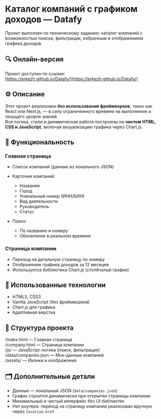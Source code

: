# Каталог компаний с графиком доходов — Datafy

Проект выполнен по техническому заданию: каталог компаний с возможностью поиска, фильтрации, избранным и отображением графика доходов.

## 🔍 Онлайн-версия

Проект доступен по ссылке:  
[https://erkezh.github.io/Datafy/](https://erkezh.github.io/Datafy/)

## ⚙ Описание

Этот проект реализован **без использования фреймворков**, таких как React или Next.js, — в силу ограниченного времени на выполнение и текущего уровня знаний.  
Вся логика, стили и динамическая работа построены на **чистом HTML, CSS и JavaScript**, включая визуализацию графика через Chart.js.

## 📌 Функциональность

### Главная страница

- Список компаний (данные из локального JSON)
- Карточки компаний:
  - Название
  - Город
  - Уникальный номер (ИНН/БИН)
  - Вид деятельности
  - Руководитель
  - Статус

- Поиск:
  - По названию и номеру
  - Обновление в реальном времени

### Страница компании

- Переход на детальную страницу по номеру
- Отображение графика доходов за 12 месяцев
- Используется библиотека Chart.js (столбчатый график)

## 🧱 Использованные технологии

- HTML5, CSS3
- Vanilla JavaScript (без фреймворков)
- Chart.js для графика
- Адаптивная верстка

## 📁 Структура проекта

/index.html — Главная страница  
/company.html — Страница компании  
/js/ — JavaScript-логика (поиск, фильтрация)  
/data/companies.json — Мок-данные компаний  
/assets/ — Иконки и изображения  

## 🗂 Дополнительные детали

- Данные — локальный JSON (`data/companies.json`)
- График строится динамически при открытии страницы компании
- Минимальный и чистый интерфейс без UI-библиотек
- Нет роутера: переход на страницу компании реализован вручную через `location.href`